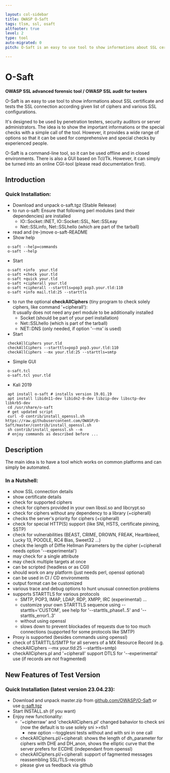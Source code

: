 ```yaml
---

layout: col-sidebar
title: OWASP O-Saft
tags: tlsm, ssl, osaft
altfooter: true
level: 2
type: tool
auto-migrated: 0
pitch: O-Saft is an easy to use tool to show informations about SSL certificate and tests the SSL connection according given list of ciphers and various SSL configurations.

---
```


# O-Saft
**OWASP SSL advanced forensic tool / OWASP SSL audit for testers**

O-Saft is an easy to use tool to show informations about SSL certificate and tests the SSL connection according given list of ciphers and various SSL configurations.

It's designed to be used by penetration testers, security auditors or server administrators. The idea is to show the important informations or the special checks with a simple call of the tool. However, it provides a wide range of options so that it can be used for comprehensive and special checks by experienced people.

O-Saft is a command-line tool, so it can be used offline and in closed environments. There is also a GUI based on Tcl/Tk. However, it can simply be turned into an online CGI-tool (please read documentation first).

## Introduction 
### Quick Installation:
* Download and unpack o-saft.tgz (Stable Release)
* to run o-saft: Ensure that following perl modules (and their dependencies) are installed
  * IO::Socket::INET, IO::Socket::SSL, Net::SSLeay
  * Net::SSLinfo, Net::SSLhello (which are part of the tarball)
* read and (re-)move o-saft-README
* Show help
```
 o-saft --help=commands
 o-saft --help
```
* Start 
```
 o-saft +info  your.tld
 o-saft +check your.tld
 o-saft +quick your.tld
 o-saft +cipherall your.tld
 o-saft +cipherall --starttls=pop3 pop3.your.tld:110
 o-saft +info mail.tld:25 --starttls
```
* to run the optional **checkAllCiphers** (tiny program to check solely ciphers, like command '+cipherall'):<br>It usually does not need any perl module to be additionally installed
  * Socket (should be part of your perl installation)
  * Net::SSLhello (which is part of the tarball)
  * NET::DNS (only needed, if option '--mx' is used) 
* Start
```
 checkAllCiphers your.tld
 checkAllCiphers --starttls=pop3 pop3.your.tld:110
 checkAllCiphers --mx your.tld:25 --starttls=smtp
```
* Simple GUI
```
 o-saft.tcl
 o-saft.tcl your.tld
```

* Kali 2019
```
 apt install o-saft # installs version 19.01.19
 apt install libidn11-dev libidn2-0-dev libzip-dev libsctp-dev libkrb5-dev
 cd /usr/share/o-saft
 # get updated script
 curl -O contrib/install_openssl.sh https://raw.githubusercontent.com/OWASP/O-Saft/master/contrib/install_openssl.sh
 sh contrib/install_openssl.sh --m
 # enjoy commands as described before ...
```

## Description

The main idea is to have a tool which works on common platforms and can simply be automated.
### In a Nutshell:
* show SSL connection details
* show certificate details
* check for supported ciphers
* check for ciphers provided in your own libssl.so and libcrypt.so
* check for ciphers without any dependency to a library (+cipherall)
* checks the server's priority for ciphers (+cipherall) 
* check for special HTTP(S) support (like SNI, HSTS, certificate pinning, SSTP)
* check for vulnerabilities (BEAST, CRIME, DROWN, FREAK, Heartbleed, Lucky 13, POODLE, RC4 Bias, Sweet32 ...)
* check the length of Diffie Hellman Parameters by the cipher (+cipherall needs option '--experimental')
* may check for a single attribute
* may check multiple targets at once
* can be scripted (headless or as CGI)
* should work on any platform (just needs perl, openssl optional)
* can be used in CI / CD environments
* output format can be customized
* various trace and debug options to hunt unusual connection problems
* supports STARTTLS for various protocols 
  * SMTP, POP3, IMAP, LDAP, RDP, XMPP, IRC (experimental) ...
  * customize your own STARTTLS sequence using --starttls='CUSTOM', see help for '--starttls_phase1..5' and '--starttls_error1..3'
  * without using openssl
  * slows down to prevent blockades of requests due to too much connections (supported for some protocols like SMTP)
* Proxy is supported (besides commands using openssl)
* check of STARTTLS/SMTP for all servers of a MX Resource Record (e.g. checkAllCiphers --mx your.tld:25 --starttls=smtp)
* checkAllCiphers.pl and '+cipherall' support DTLS for '--experimental' use (if records are *not* fragmented)

## New Features of Test Version

### Quick Installation (latest version 23.04.23):
* Download and unpack master.zip from [github.com/OWASP/O-Saft](https://github.com/OWASP/O-Saft/) or use [o-saft.tgz](https://github.com/OWASP/O-Saft/raw/master/o-saft.tgz)
* Start INSTALL.sh (if you want)
* Enjoy new functionality:
  * '+cipherraw' and 'checkAllCiphers.pl' changed bahavior to check sni (now the default is to use solely sni >=tls1
     * new option --togglesni tests without and with sni in one call
  * checkAllCiphers.pl/+cipherall: shows the length of dh_parameter for ciphers with DHE and DH_anon, shows the elliptic curve that the server prefers for ECDHE (independant from openssl)
  * checkAllCiphers.pl/+cipherall: support of fagmented messages reassembling SSL/TLS-records
  * please give us feedback via github <!--- via the [https://lists.owasp.org/mailman/listinfo/o-saft mailinglist]  -->

